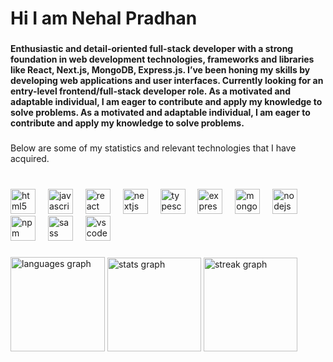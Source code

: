 <h1 align="left">Hi I am Nehal Pradhan</h1>

###

<h4 align="left">Enthusiastic and detail-oriented full-stack developer with a strong foundation in web development technologies, frameworks and libraries like React, Next.js, MongoDB, Express.js. I’ve been honing my skills by developing web applications and user interfaces. Currently looking for an entry-level frontend/full-stack developer role. As a motivated and adaptable individual, I am eager to contribute and apply my knowledge to solve problems. As a motivated and adaptable individual, I am eager to contribute and apply my knowledge to solve problems.</h4>

###

<p align="left">Below are some of my statistics and relevant technologies that I have acquired.</p>

###

<br clear="both">

<div align="left">
  <img src="https://cdn.jsdelivr.net/gh/devicons/devicon/icons/html5/html5-original.svg" height="40" alt="html5 logo"  />
  <img width="12" />
  <img src="https://skillicons.dev/icons?i=js" height="40" alt="javascript logo"  />
  <img width="12" />
  <img src="https://skillicons.dev/icons?i=react" height="40" alt="react logo"  />
  <img width="12" />
  <img src="https://skillicons.dev/icons?i=nextjs" height="40" alt="nextjs logo"  />
  <img width="12" />
  <img src="https://skillicons.dev/icons?i=ts" height="40" alt="typescript logo"  />
  <img width="12" />
  <img src="https://skillicons.dev/icons?i=express" height="40" alt="express logo"  />
  <img width="12" />
  <img src="https://cdn.jsdelivr.net/gh/devicons/devicon/icons/mongodb/mongodb-original.svg" height="40" alt="mongodb logo"  />
  <img width="12" />
  <img src="https://cdn.jsdelivr.net/gh/devicons/devicon/icons/nodejs/nodejs-original.svg" height="40" alt="nodejs logo"  />
  <img width="12" />
  <img src="https://cdn.jsdelivr.net/gh/devicons/devicon/icons/npm/npm-original-wordmark.svg" height="40" alt="npm logo"  />
  <img width="12" />
  <img src="https://cdn.jsdelivr.net/gh/devicons/devicon/icons/sass/sass-original.svg" height="40" alt="sass logo"  />
  <img width="12" />
  <img src="https://cdn.jsdelivr.net/gh/devicons/devicon/icons/vscode/vscode-original.svg" height="40" alt="vscode logo"  />
</div>

###

<div align="left">
  <img src="https://github-readme-stats.vercel.app/api/top-langs?username=nehalpradhan23&locale=en&hide_title=false&layout=compact&card_width=320&langs_count=8&theme=blue-green&hide_border=false&order=2" height="151" alt="languages graph"  />
  <img src="https://github-readme-stats.vercel.app/api?username=nehalpradhan23&hide_title=true&hide_rank=true&show_icons=true&include_all_commits=true&count_private=true&disable_animations=false&theme=blue-green&locale=en&hide_border=false&order=1" height="150" alt="stats graph"  />
  <img src="https://streak-stats.demolab.com?user=nehalpradhan23&locale=en&mode=daily&theme=blue-green&hide_border=false&border_radius=5&order=3" height="150" alt="streak graph"  />
</div>


